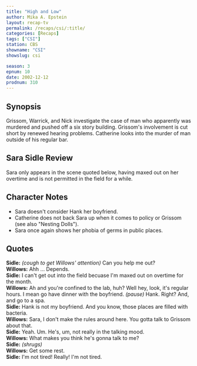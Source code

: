 ```yaml
---
title: "High and Low"
author: Mika A. Epstein
layout: recap-tv
permalink: /recaps/csi/:title/
categories: [Recaps]
tags: ["CSI"]
station: CBS
showname: "CSI"
showslug: csi

season: 3
epnum: 10
date: 2002-12-12
prodnum: 310  
---
```


## Synopsis

Grissom, Warrick, and Nick investigate the case of man who apparently was murdered and pushed off a six story building. Grissom's involvement is cut short by renewed hearing problems. Catherine looks into the murder of man outside of his regular bar.

## Sara Sidle Review

Sara only appears in the scene quoted below, having maxed out on her overtime and is not permitted in the field for a while.

## Character Notes

* Sara doesn't consider Hank her boyfriend.  
* Catherine does not back Sara up when it comes to policy or Grissom (see also "Nesting Dolls").  
* Sara once again shows her phobia of germs in public places.

## Quotes

**Sidle:** _(cough to get Willows' attention)_ Can you help me out?  
**Willows:** Ahh ... Depends.  
**Sidle:** I can't get out into the field becuase I'm maxed out on overtime for the month.  
**Willows:** Ah and you're confined to the lab, huh? Well hey, look, it's regular hours. I mean go have dinner with the boyfriend. _(pause)_ Hank. Right? And, and go to a spa.  
**Sidle:** Hank is not my boyfriend. And you know, those places are filled with bacteria.  
**Willows:** Sara, I don't make the rules around here. You gotta talk to Grissom about that.  
**Sidle:** Yeah. Um. He's, um, not really in the talking mood.  
**Willows:** What makes you think he's gonna talk to me?  
**Sidle:** _(shrugs)_  
**Willows:** Get some rest.  
**Sidle:** I'm not tired! Really! I'm not tired.

